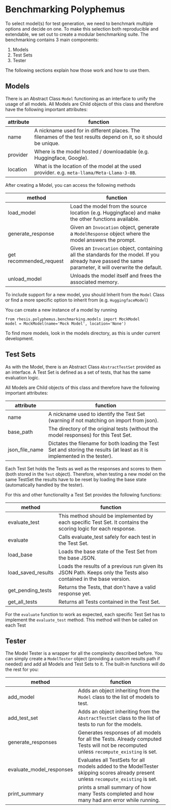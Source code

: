 # Benchmarking Polyphemus

To select model(s) for test generation, we need to benchmark multiple options and decide on one.
To make this selection both reproducible and extendable, we set out to create a modular benchmarking suite.
The benchmarking contains 3 main components:

1. Models
2. Test Sets
3. Tester

The following sections explain how those work and how to use them.

## Models

There is an Abstract Class `Model` functioning as an interface to unify the usage of all models.
All Models are Child objects of this class and therefore have the following important attributes:

| attribute | function                                                                                                         |
| --------- | ---------------------------------------------------------------------------------------------------------------- |
| name      | A nickname used for in different places. The filenames of the test results depend on it, so it should be unique. |
| provider  | Where is the model hosted / downloadable (e.g. Huggingface, Google).                                             |
| location  | What is the location of the model at the used provider. e.g. `meta-llama/Meta-Llama-3-8B`.                       |

After creating a Model, you can access the following methods

| method                  | function                                                                                                                                                |
| ----------------------- | ------------------------------------------------------------------------------------------------------------------------------------------------------- |
| load_model              | Load the model from the source location (e.g. Huggingface) and make the other functions available.                                                      |
| generate_response       | Given an `Invocation` object, generate a `ModelResponse` object where the model answers the prompt.                                                     |
| get recommended_request | Gives an `Invocation` object, containing all the standards for the model. If you already have passed the same parameter, it will overwrite the default. |
| unload_model            | Unloads the model itself and frees the associated memory.                                                                                               |

To include support for a new model, you should Inherit from the `Model` Class
or find a more specific option to inherit from (e.g. `HuggingfaceModel`)

You can create a new instance of a model by running

```
from rhesis.polyphemus.benchmarking.models import MockModel
model = MockModel(name='Mock Model', location='None')
```

To find more models, look in the models directory, as this is under current development.

## Test Sets

As with the Model, there is an Abstract Class `AbstractTestSet` provided as an interface.
A Test Set is defined as a set of tests, that has the same evaluation logic.

All Models are Child objects of this class and therefore have the following important attributes:

| attribute      | function                                                                                                                   |
| -------------- | -------------------------------------------------------------------------------------------------------------------------- |
| name           | A nickname used to identify the Test Set (warning if not matching on import from json).                                    |
| base_path      | The directory of the original tests (without the model responses) for this Test Set.                                       |
| json_file_name | Dictates the filename for both loading the Test Set and storing the results (at least as it is implemented in the tester). |

Each Test Set holds the Tests as well as the responses and scores to them (both stored in the `Test` object).
Therefore, when testing a new model on the same TestSet
the results have to be reset by loading the base state (automatically handled by the tester).

For this and other functionality a Test Set provides the following functions:

| method             | function                                                                                                          |
| ------------------ | ----------------------------------------------------------------------------------------------------------------- |
| evaluate_test      | This method should be implemented by each specific Test Set. It contains the scoring logic for each response.     |
| evaluate           | Calls evaluate_test safely for each test in the Test Set.                                                         |
| load_base          | Loads the base state of the Test Set from the base JSON.                                                          |
| load_saved_results | Loads the results of a previous run given its JSON Path. Keeps only the Tests also contained in the base version. |
| get_pending_tests  | Returns the Tests, that don't have a valid response yet.                                                          |
| get_all_tests      | Returns all Tests contained in the Test Set.                                                                      |

For the `evaluate` function to work as expected, each specific Test Set has to implement the `evaluate_test` method.
This method will then be called on each Test

## Tester

The Model Tester is a wrapper for all the complexity described before.
You can simply create a `ModelTester` object (providing a custom results path if needed) and add all Models and Test Sets to it.
The built-in functions will do the rest for you:

| method                   | function                                                                                                                               |
| ------------------------ | -------------------------------------------------------------------------------------------------------------------------------------- |
| add_model                | Adds an object inheriting from the `Model` class to the list of models to test.                                                        |
| add_test_set             | Adds an object inheriting from the `AbstractTestSet` class to the list of tests to run for the models.                                 |
| generate_responses       | Generates responses of all models for all the Tests. Already computed Tests will not be recomputed unless `recompute_existing` is set. |
| evaluate_model_responses | Evaluates all TestSets for all models added to the ModelTester skipping scores already present unless `recompute_existing` is set.     |
| print_summary            | prints a small summary of how many Tests completed and how many had ann error while running.                                           |
